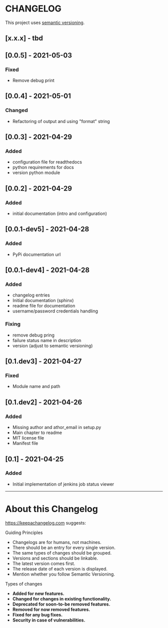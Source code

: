 # CHANGELOG

This project uses [semantic versioning](https://semver.org/).

## [x.x.x] - tbd

## [0.0.5] - 2021-05-03
### Fixed

* Remove debug print

## [0.0.4] - 2021-05-01
### Changed

* Refactoring of output and using "format" string

## [0.0.3] - 2021-04-29
### Added

* configuration file for readthedocs
* python requirements for docs
* version python module

## [0.0.2] - 2021-04-29
### Added

* initial documentation (intro and configuration)

## [0.0.1-dev5] - 2021-04-28
### Added

* PyPi documentation url

## [0.0.1-dev4] - 2021-04-28
### Added

* changelog entries
* Initial documentation (sphinx)
* readme file for documentation
* username/password credentials handling

### Fixing

* remove debug pring
* failure status name in description
* version (adjust to semantic versioning)

## [0.1.dev3] - 2021-04-27
### Fixed

* Module name and path

## [0.1.dev2] - 2021-04-26
### Added

* Missing author and athor_email in setup.py
* Main chapter to readme
* MIT license file
* Manifest file

## [0.1] - 2021-04-25
### Added

* Initial implementation of jenkins job status viewer

---

# About this Changelog

https://keepachangelog.com suggests:

Guiding Principles

* Changelogs are for humans, not machines.
* There should be an entry for every single version.
* The same types of changes should be grouped.
* Versions and sections should be linkable.
* The latest version comes first.
* The release date of each version is displayed.
* Mention whether you follow Semantic Versioning.

Types of changes

* **Added for new features.**
* **Changed for changes in existing functionality.**
* **Deprecated for soon-to-be removed features.**
* **Removed for now removed features.**
* **Fixed for any bug fixes.**
* **Security in case of vulnerabilities.**
